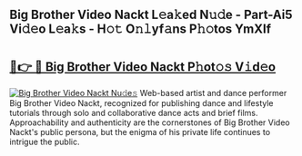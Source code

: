 ## Big Brother Video Nackt L𝚎a𝚔ed N𝚞𝚍e - Part-Ai5 Vi𝚍𝚎o L𝚎a𝚔s - H𝚘𝚝 O𝚗𝚕yf𝚊ns P𝚑𝚘tos YmXIf

# <h2><a href="http://kf8m4k.oniu.top/?m=Big+Brother+Video+Nackt">🔗👉 🔴 Big Brother Video Nackt P𝚑ot𝚘𝚜 V𝚒d𝚎o</a></h2>

[![Big Brother Video Nackt Nu𝚍e𝚜](https://i.imgur.com/0qMVB7G.gif)](http://kf8m4k.oniu.top/?m=Big+Brother+Video+Nackt)
Web-based artist and dance performer Big Brother Video Nackt, recognized for publishing dance and lifestyle tutorials through solo and collaborative dance acts and brief films. Approachability and authenticity are the cornerstones of Big Brother Video Nackt's public persona, but the enigma of his private life continues to intrigue the public.  
